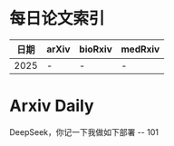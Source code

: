 # 每日论文索引

| 日期 | arXiv | bioRxiv | medRxiv |
|------|-------|---------|---------|
| 2025 | - | - | - |







































































































































# Arxiv Daily


DeepSeek，你记一下我做如下部署 -- 101
